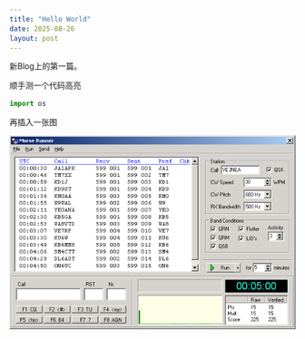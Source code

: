 ```yaml
---
title: "Hello World"
date: 2025-08-26
layout: post
---
```


新Blog上的第一篇。

顺手测一个代码高亮

```python
import os
```

再插入一张图

![MorseRunner](/images/MorseRunner.gif)